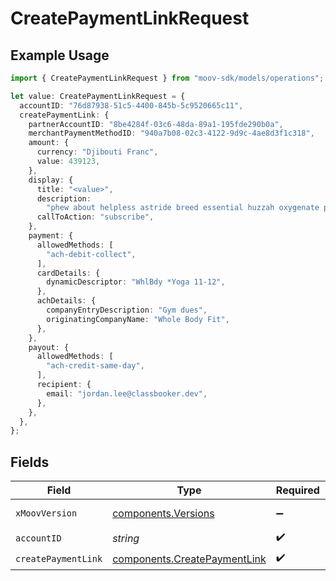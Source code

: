 # CreatePaymentLinkRequest

## Example Usage

```typescript
import { CreatePaymentLinkRequest } from "moov-sdk/models/operations";

let value: CreatePaymentLinkRequest = {
  accountID: "76d87938-51c5-4400-845b-5c9520665c11",
  createPaymentLink: {
    partnerAccountID: "8be4284f-03c6-48da-89a1-195fde290b0a",
    merchantPaymentMethodID: "940a7b08-02c3-4122-9d9c-4ae8d3f1c318",
    amount: {
      currency: "Djibouti Franc",
      value: 439123,
    },
    display: {
      title: "<value>",
      description:
        "phew about helpless astride breed essential huzzah oxygenate productive behold",
      callToAction: "subscribe",
    },
    payment: {
      allowedMethods: [
        "ach-debit-collect",
      ],
      cardDetails: {
        dynamicDescriptor: "WhlBdy *Yoga 11-12",
      },
      achDetails: {
        companyEntryDescription: "Gym dues",
        originatingCompanyName: "Whole Body Fit",
      },
    },
    payout: {
      allowedMethods: [
        "ach-credit-same-day",
      ],
      recipient: {
        email: "jordan.lee@classbooker.dev",
      },
    },
  },
};
```

## Fields

| Field                                                                        | Type                                                                         | Required                                                                     | Description                                                                  |
| ---------------------------------------------------------------------------- | ---------------------------------------------------------------------------- | ---------------------------------------------------------------------------- | ---------------------------------------------------------------------------- |
| `xMoovVersion`                                                               | [components.Versions](../../models/components/versions.md)                   | :heavy_minus_sign:                                                           | Specify an API version.                                                      |
| `accountID`                                                                  | *string*                                                                     | :heavy_check_mark:                                                           | N/A                                                                          |
| `createPaymentLink`                                                          | [components.CreatePaymentLink](../../models/components/createpaymentlink.md) | :heavy_check_mark:                                                           | N/A                                                                          |